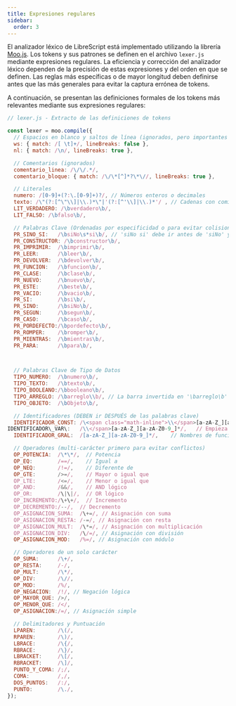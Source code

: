 ```yaml
---
title: Expresiones regulares
sidebar:
  order: 3
---
```

El analizador léxico de LibreScript está implementado utilizando la librería [Moo.js](https://github.com/no-context/moo). Los tokens y sus patrones se definen en el archivo `lexer.js` mediante expresiones regulares. La eficiencia y corrección del analizador léxico dependen de la precisión de estas expresiones y del orden en que se definen. Las reglas más específicas o de mayor longitud deben definirse antes que las más generales para evitar la captura errónea de tokens.

A continuación, se presentan las definiciones formales de los tokens más relevantes mediante sus expresiones regulares:

```javascript
// lexer.js - Extracto de las definiciones de tokens

const lexer = moo.compile({
  // Espacios en blanco y saltos de línea (ignorados, pero importantes para seguimiento de línea/columna)
  ws: { match: /[ \t]+/, lineBreaks: false },
  nl: { match: /\n/, lineBreaks: true },

  // Comentarios (ignorados)
  comentario_linea: /\/\/.*/,
  comentario_bloque: { match: /\/\*[^]*?\*\//, lineBreaks: true },

  // Literales
  numero: /[0-9]+(?:\.[0-9]+)?/, // Números enteros o decimales
  texto: /\"(?:[^\"\\]|\\.)*\"|'(?:[^'\\]|\\.)*'/ , // Cadenas con comillas dobles o simples, soportando escapes
  LIT_VERDADERO: /\bverdadero\b/,
  LIT_FALSO: /\bfalso\b/,

  // Palabras Clave (Ordenadas por especificidad o para evitar colisiones con identificadores)
  PR_SINO_SI:   /\bsiNo\s*si\b/, // 'siNo si' debe ir antes de 'siNo' y 'si'
  PR_CONSTRUCTOR: /\bconstructor\b/,
  PR_IMPRIMIR:  /\bimprimir\b/,
  PR_LEER:      /\bleer\b/,
  PR_DEVOLVER:  /\bdevolver\b/,
  PR_FUNCION:   /\bfuncion\b/,
  PR_CLASE:     /\bclase\b/,
  PR_NUEVO:     /\bnuevo\b/,
  PR_ESTE:      /\beste\b/,
  PR_VACIO:     /\bvacio\b/,
  PR_SI:        /\bsi\b/,
  PR_SINO:      /\bsiNo\b/,
  PR_SEGUN:     /\bsegun\b/,
  PR_CASO:      /\bcaso\b/,
  PR_PORDEFECTO:/\bpordefecto\b/,
  PR_ROMPER:    /\bromper\b/,
  PR_MIENTRAS:  /\bmientras\b/,
  PR_PARA:      /\bpara\b/,



  // Palabras Clave de Tipo de Datos
  TIPO_NUMERO:  /\bnumero\b/,
  TIPO_TEXTO:   /\btexto\b/,
  TIPO_BOOLEANO:/\bbooleano\b/,
  TIPO_ARREGLO: /\barreglo\\b/, // La barra invertida en '\barreglo\b' no se escapa
  TIPO_OBJETO:  /\bObjeto\b/,

  // Identificadores (DEBEN ir DESPUÉS de las palabras clave)
  IDENTIFICADOR_CONST: /\<span class="math-inline">\\</span>[a-zA-Z_][a-zA-Z0-9_]*/, // Empieza con $<span class="math-inline">, seguido de letra/\_ y luego letra/numero/\_
IDENTIFICADOR\_VAR\:   /\\</span>[a-zA-Z_][a-zA-Z0-9_]*/,   // Empieza con $, seguido de letra/_ y luego letra/numero/_
  IDENTIFICADOR_GRAL:  /[a-zA-Z_][a-zA-Z0-9_]*/,    // Nombres de funciones, propiedades, etc.

  // Operadores (multi-carácter primero para evitar conflictos)
  OP_POTENCIA:  /\*\*/,  // Potencia
  OP_EQ:        /==/,    // Igual a
  OP_NEQ:       /!=/,    // Diferente de
  OP_GTE:       />=/,    // Mayor o igual que
  OP_LTE:       /<=/,    // Menor o igual que
  OP_AND:       /&&/,    // AND lógico
  OP_OR:        /\|\|/,  // OR lógico
  OP_INCREMENTO:/\+\+/,  // Incremento
  OP_DECREMENTO:/--/,  // Decremento
  OP_ASIGNACION_SUMA:  /\+=/, // Asignación con suma
  OP_ASIGNACION_RESTA: /-=/, // Asignación con resta
  OP_ASIGNACION_MULT:  /\*=/, // Asignación con multiplicación
  OP_ASIGNACION_DIV:   /\/=/, // Asignación con división
  OP_ASIGNACION_MOD:   /%=/, // Asignación con módulo

  // Operadores de un solo carácter
  OP_SUMA:      /\+/,
  OP_RESTA:     /-/,
  OP_MULT:      /\*/,
  OP_DIV:       /\//,
  OP_MOD:       /%/,
  OP_NEGACION:  /!/, // Negación lógica
  OP_MAYOR_QUE: />/,
  OP_MENOR_QUE: /</,
  OP_ASIGNACION:/=/, // Asignación simple

  // Delimitadores y Puntuación
  LPAREN:       /\(/,
  RPAREN:       /\)/,
  LBRACE:       /\{/,
  RBRACE:       /\}/,
  LBRACKET:     /\[/,
  RBRACKET:     /\]/,
  PUNTO_Y_COMA: /;/,
  COMA:         /,/,
  DOS_PUNTOS:   /:/,
  PUNTO:        /\./, 
});
```
